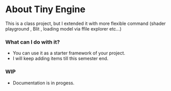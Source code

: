 # About Tiny Engine

This is a class project, but I extended it with more flexible command (shader playground , Blit , loading model via ffile explorer etc...)


### What can I do with it?

* You can use it as a starter framework of your project.
* I will keep adding items till this semester end.


### WIP
* Documentation is in progess.